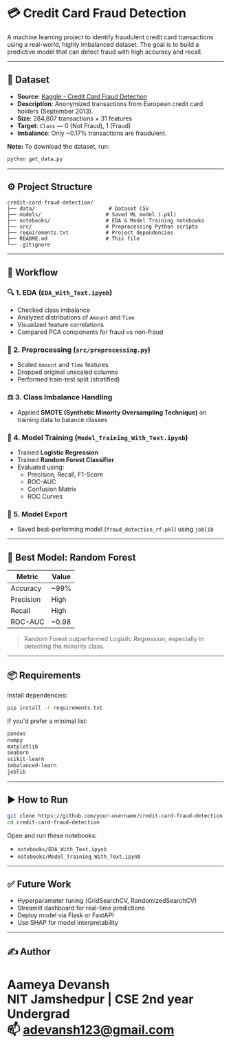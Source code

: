 # 💳 Credit Card Fraud Detection

A machine learning project to identify fraudulent credit card transactions using a real-world, highly imbalanced dataset. The goal is to build a predictive model that can detect fraud with high accuracy and recall.

---

## 📂 Dataset

- **Source**: [Kaggle - Credit Card Fraud Detection](https://www.kaggle.com/datasets/mlg-ulb/creditcardfraud)
- **Description**: Anonymized transactions from European credit card holders (September 2013).
- **Size**: 284,807 transactions × 31 features
- **Target**: `Class` — 0 (Not Fraud), 1 (Fraud)
- **Imbalance**: Only ~0.17% transactions are fraudulent.

**Note:** To download the dataset, run:
```bash
python get_data.py
```
---

## ⚙️ Project Structure

```
credit-card-fraud-detection/
├── data/                        # Dataset CSV
├── models/                     # Saved ML model (.pkl)
├── notebooks/                  # EDA & Model Training notebooks
├── src/                        # Preprocessing Python scripts
├── requirements.txt            # Project dependencies
├── README.md                   # This file
└── .gitignore
```

---

## 🚀 Workflow

### 🔍 1. EDA (`EDA_With_Text.ipynb`)
- Checked class imbalance
- Analyzed distributions of `Amount` and `Time`
- Visualized feature correlations
- Compared PCA components for fraud vs non-fraud

### 🧹 2. Preprocessing (`src/preprocessing.py`)
- Scaled `Amount` and `Time` features
- Dropped original unscaled columns
- Performed train-test split (stratified)

### ⚖️ 3. Class Imbalance Handling
- Applied **SMOTE (Synthetic Minority Oversampling Technique)** on training data to balance classes

### 🤖 4. Model Training (`Model_Training_With_Text.ipynb`)
- Trained **Logistic Regression**
- Trained **Random Forest Classifier**
- Evaluated using:
  - Precision, Recall, F1-Score
  - ROC-AUC
  - Confusion Matrix
  - ROC Curves

### 💾 5. Model Export
- Saved best-performing model (`fraud_detection_rf.pkl`) using `joblib`

---

## 🧠 Best Model: Random Forest

| Metric        | Value      |
|---------------|------------|
| Accuracy      | ~99%       |
| Precision     | High       |
| Recall        | High       |
| ROC-AUC       | ~0.98      |

> Random Forest outperformed Logistic Regression, especially in detecting the minority class.

---

## 📦 Requirements

Install dependencies:

```bash
pip install -r requirements.txt
```

If you'd prefer a minimal list:

```txt
pandas
numpy
matplotlib
seaborn
scikit-learn
imbalanced-learn
joblib
```

---

## ▶️ How to Run

```bash
git clone https://github.com/your-username/credit-card-fraud-detection.git
cd credit-card-fraud-detection
```

Open and run these notebooks:
- `notebooks/EDA_With_Text.ipynb`
- `notebooks/Model_Training_With_Text.ipynb`

---

## ✅ Future Work

- Hyperparameter tuning (GridSearchCV, RandomizedSearchCV)
- Streamlit dashboard for real-time predictions
- Deploy model via Flask or FastAPI
- Use SHAP for model interpretability

---

## ✍️ Author

**Aameya Devansh**  
NIT Jamshedpur | CSE 2nd year Undergrad  
📫 adevansh123@gmail.com
=======

